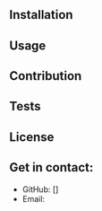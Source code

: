 # 
## 
## 
## Installation

## Usage

## Contribution

## Tests

## License


## Get in contact:

- GitHub: []
- Email: 
